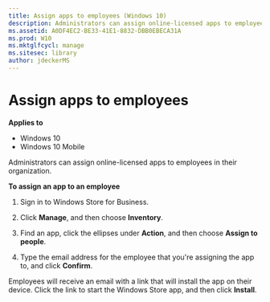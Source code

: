 ```yaml
---
title: Assign apps to employees (Windows 10)
description: Administrators can assign online-licensed apps to employees in their organization.
ms.assetid: A0DF4EC2-BE33-41E1-8832-DBB0EBECA31A
ms.prod: W10
ms.mktglfcycl: manage
ms.sitesec: library
author: jdeckerMS
---
```


# Assign apps to employees


**Applies to**

-   Windows 10
-   Windows 10 Mobile

Administrators can assign online-licensed apps to employees in their organization.

**To assign an app to an employee**

1.  Sign in to Windows Store for Business.

2.  Click **Manage**, and then choose **Inventory**.

3.  Find an app, click the ellipses under **Action**, and then choose **Assign to people**.

4.  Type the email address for the employee that you're assigning the app to, and click **Confirm**.

Employees will receive an email with a link that will install the app on their device. Click the link to start the Windows Store app, and then click **Install**.

 

 





